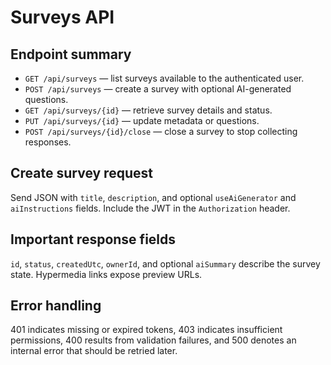 # Surveys API

## Endpoint summary
- `GET /api/surveys` — list surveys available to the authenticated user.
- `POST /api/surveys` — create a survey with optional AI-generated questions.
- `GET /api/surveys/{id}` — retrieve survey details and status.
- `PUT /api/surveys/{id}` — update metadata or questions.
- `POST /api/surveys/{id}/close` — close a survey to stop collecting responses.

## Create survey request
Send JSON with `title`, `description`, and optional `useAiGenerator` and `aiInstructions` fields. Include the JWT in the `Authorization` header.

## Important response fields
`id`, `status`, `createdUtc`, `ownerId`, and optional `aiSummary` describe the survey state. Hypermedia links expose preview URLs.

## Error handling
401 indicates missing or expired tokens, 403 indicates insufficient permissions, 400 results from validation failures, and 500 denotes an internal error that should be retried later.
